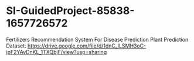 # SI-GuidedProject-85838-1657726572
Fertilizers Recommendation System For Disease Prediction
Plant Prediction Dataset: https://drive.google.com/file/d/1dnC_ILSMH3oC-ipF2YAvDnKL_1TXQbjF/view?usp=sharing
